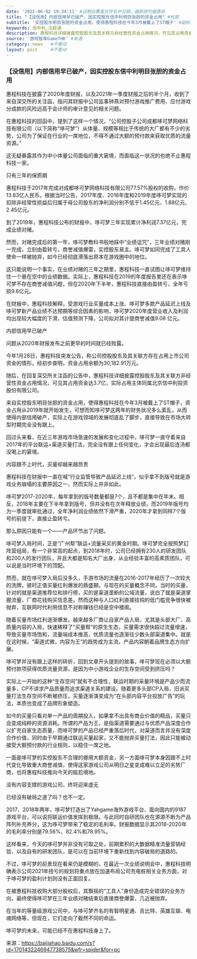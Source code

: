 ```yaml
---
date: '2021-06-02 19:34:11' #日期会覆盖文件名中日期，越新排列越靠前
title: "【没信用】内部信用早已破产，因实控股东信中利明目张胆的资金占用" #标题
subtitle: '实控股东明目张胆的资金占用，使得惠程科技在今年3月被戴上了ST帽子' #副标题
keywords: 信中利,汪超涌
description: 惠程科技详细披露控股股东及其关联方非经营性资金占用情况，可见其占用资金达3.7亿，实际占用主体同属北京信中利投资股份有限公司，来自实控股东明目张胆的资金占用，使得惠程科技在今年3月被戴上了ST帽子，资金占用从2019年就开始发生，可想而知哆可梦这两年的财务状况多么紊乱，从而使得内部信用破产，实际上在游戏领域的发展彻底乱了脚步，直接导致在市场大转型时期完全没有跟上。
source: '游戏智库GameTHK' #来源
category: news   #不要动
layout: post     #不要动
---
```


### 【没信用】内部信用早已破产，因实控股东信中利明目张胆的资金占用

惠程科技在披露了2020年度财报，以及2021年一季度财报之后的半个月，收到了来自深交所的关注函，指问其财报中公司监事钟燕对预付游戏推广费用、应付游戏分成款的风险远高于会计师的审计意见的相关问题。

在惠程科技的回函中，提到了这样一个情况，“公司控股子公司成都哆可梦网络科技有限公司（以下简称“哆可梦”）从体量、规模等相比于传统的大厂都有不少的劣势，公司为了保证在行业的一席地位，不得不通过大额的预付款来获取优质的流量资源。”

这无疑暴露其作为中小体量公司面临的重大窘境，而面临这一状况的也绝不止惠程科技一家。



只有三年的保质期

惠程科技于2017年完成对成都哆可梦网络科技有限公司77.57%股权的收购，作价13.83亿人民币。根据当时公告，2017年度、2018年度和2019年度哆可梦实现的扣除非经常性损益后归属于母公司股东的净利润分别不低于1.45亿元、1.88亿元、2.45亿元。

到了2019年，惠程科技公布的财报中，哆可梦三年实现累计净利润7.37亿元，完成业绩对赌。

然而，对赌完成后的第一年，哆可梦教科书般地踩中“业绩诅咒”，三年业绩对赌刚一完成，立刻由盈转亏，商誉减值爆雷，实控股东易主。哆可梦如同完成了工具人使命一样被抛弃，如今已经彻底滑落出原本在游戏圈中的地位。

这只能说明一个事实，在业绩对赌的三年之期里，惠程科技一直试图让哆可梦维持住一个悬在空中的业绩数据。实际上，惠程科技在2019的年度报告里还在表示哆可梦不存在商誉减值问题，但在2020年下半年，惠程科技直接由盈转亏，全年亏损9.6亿元。

在财报中，惠程科技解释，受游戏行业买量成本上涨、哆可梦多款产品延迟上线及哆可梦新产品业绩不达预期等综合因素的影响，哆可梦2020年度营业收入及利润均出现较大幅度的下滑，估值预测下降，公司拟对其计提商誉减值9.08 亿元。


内部信用早已破产

问题从2020年财报发布之前更早的时间就已经败露。

今年1月28日，惠程科技突发公告，称公司控股股东及其关联方存在占用上市公司资金的情形，经初步查明，资金占用余额为30,182.91万元。

随后，在回复深交所关注函的公告中，惠程科技详细披露控股股东及其关联方非经营性资金占用情况，可见其占用资金达3.7亿，实际占用主体同属北京信中利投资股份有限公司。

来自实控股东明目张胆的资金占用，使得惠程科技在今年3月被戴上了ST帽子，资金占用从2019年就开始发生，可想而知哆可梦这两年的财务状况多么紊乱，从而使得内部信用破产，实际上在游戏领域的发展彻底乱了脚步，直接导致在市场大转型时期完全没有跟上。

回过头来看，在近三年游戏市场急速的发展和变化过程中，哆可梦一直守着来自2017年的平台联运+渠道买量打法，完全没有跟上任何变化，才会出现最后连汤都没喝上的窘境。


内容跟不上时代，买量却越来越昂贵

惠程科技在财报中一直在喊“行业监管导致产品延迟上线”，似乎拿不到版号就是游戏业务崩塌的主要原因之一，然而实际上并非如此。

哆可梦2017-2020年，每年拿到的版号数量都是7个，且不都是集中在年末。相反，2018年主要在下半年拿到版号，但并没有在次年释放业绩，而2019年版号均为一季度就审批通过，全年净利润业绩依然下滑严重，2020年才拿到同样7个版号的前提下，直接止盈转亏。

那么原因只能有一个——产品环节出了问题。

哆可梦入局时间，正是“广州帮”联运+流量采买的黄金时期。哆可梦完全按照梦幻阵营组局，有一个非常高的起点，到2018年时，公司已经拥有230人的研发团队和200人的发行团队，并且大都是知名大厂出身，从业经验丰富的高素质团队，可以说是当时环境下的顶配。

然而，就在哆可梦入局后没多久，手游市场的流量在2016-2017年经历了一次较大的洗牌，彼时正值买量红利爆发的鼎盛期，与现在的买量概念不同，当时的买量，针对的就是渠道推荐位和排行榜，买的是渠道垄断的公域流量，说白了就是渠道掌握流量，厂商花钱购买信息差。然而这种与人口红利直接挂钩的低门槛竞争很快被抛弃，互联网时代利用信息不对称赚钱已经是空中楼阁。

随着买量市场红利逐渐爆发，越来越多厂商让自家产品入局，尤其是头部大厂、高质量内容的入局，快速稀释了“买量帮”的原生生态，买量需求很快超过流量增速，导致买量市场饱和，流量端成本推高，优质流量也逐渐往少数头部渠道集中。就是在这时候，“渠道式微，内容为王”的趋势成为主流，产品内容朝着品牌生态方向扩展。

哆可梦并没有跟上这样的转折，回到文章开头提到的故事，哆可梦现在必须以大额预付款项获得优质流量资源，是因为中小游戏企业的生存空间受到挤压吗？

实际上一开始的这种“生存空间”就有不合理性，联运时期的采量环境是产品少而流量多，CP不讲求产品质量而追求渠道关系的建设。随着更多头部CP入局，旧派买量打法生存空间不断被挤压，买量逐渐演变成为“在头部内容平台投放广告”的玩法，本质也变成了品牌形象塑造。

如今的买量只看对单一产品的周期投入，如果拿不出具有商业价值的精品，买量只会变成纯粹的资源消耗。所谓的产品为王，是指渠道需要通过与优质产品深度合作以扩充自家生态质量，而哆可梦的产品已经严重落后时代，对渠道而言并没有深度合作价值，同时由于早期通过联运买量起家，又不能抛弃买量打法，因此只能被动接受大额预付款的行业规则，以稳住一席之地。

一面是哆可梦的实控股东不合理的挪用大额资金，另一方面哆可梦本身因跟不上时代变化导致重大商誉减值，使得这家游戏公司从明日之星变成难以立足的劣势厂商，也将惠程科技推向今天的尴尬境地。


没有内容支撑的游戏公司，终将迎来虚无

已经没有破局之道了吗？也不一定。

2017、2018年两年，哆可梦打造出了Yahgame海外游戏平台、面向国内的9187游戏平台，可以说将联运价值发挥到极限。与此同时自研团队也在源源不断为产品阵列补充养分，这为哆可梦带来了稳定的毛利率。财报数据显示其2018-2020年的毛利率分别是79.56%、82.4%和78.95%。

这样看来，今天的哆可梦并非没有可取之处，前期累积的大数据精准流量营销经验，以及自有的研发团队，是可以在当前环境下重新找到内容破局的道路的。

不过，哆可梦的前景现在看来仍是模糊的，在最近一次业绩说明会中，惠程科技明确表示公司2021年扭亏的规划将重点放在加速布局公司充电桩相关业务方面，对于哆可梦的盈利计划则没有正面回复。

在被惠程科技收购大部分股权后，其飘摇的“工具人”身份造成完全错误的业务方向，最终使得哆可梦在三年业绩对赌结束后直接商誉爆雷，几近被抛弃。

在当年的等量级游戏公司中，与哆可梦齐名的有智明星通、吉比特、英雄互娱、电魂网络等，但现在，它们走向了截然不同的命运。

哆可梦的未来，可能已经不在惠程科技身上了。


来源：https://baijiahao.baidu.com/s?id=1701432246947738575&wfr=spider&for=pc




